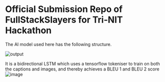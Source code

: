 # Official Submission Repo of FullStackSlayers for Tri-NIT Hackathon

The AI model used here has the following structure.

![output](https://github.com/PranavBhatP/TRI-NIT_FullStackSlayers_ML-03/assets/63770398/630acf55-f030-4ba6-a755-d22f1885f9f4)

It is a bidirectional LSTM which uses a tensorflow tokeniser to train on both the captions and images, and thereby achieves a BLEU 1 and BLEU 2 score
![image](https://github.com/PranavBhatP/TRI-NIT_FullStackSlayers_ML-03/assets/63770398/7682ccae-2796-49de-9a78-c8754f721e8e)

